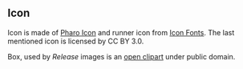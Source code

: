 ## Icon

Icon is made of [Pharo Icon](http://files.pharo.org/media/logo/icon-opaque-512x512.png) and runner icon from [Icon Fonts](https://www.onlinewebfonts.com/icon/531640). The last mentioned icon is licensed by CC BY 3.0.

Box, used by *Release* images is an [open clipart](https://pixabay.com/en/box-open-cardboard-box-cardboard-152428/) under public domain.
